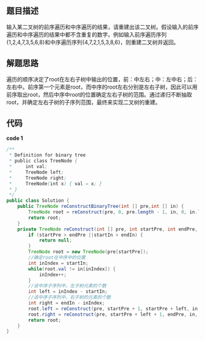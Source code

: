 ## 题目描述

输入某二叉树的前序遍历和中序遍历的结果，请重建出该二叉树。假设输入的前序遍历和中序遍历的结果中都不含重复的数字。例如输入前序遍历序列{1,2,4,7,3,5,6,8}和中序遍历序列{4,7,2,1,5,3,8,6}，则重建二叉树并返回。

## 解题思路

遍历的顺序决定了root在左右子树中输出的位置，前：中左右；中：左中右；后：左右中。前序第一个元素是root，而中序的root左右分别是左右子树，因此可以用前序取出root，然后中序中root的位置确定左右子树的范围。通过递归不断抽取root，并确定左右子树的子序列范围，最终来实现二叉树的重建。

## 代码

**code 1**

```java
/**
 * Definition for binary tree
 * public class TreeNode {
 *     int val;
 *     TreeNode left;
 *     TreeNode right;
 *     TreeNode(int x) { val = x; }
 * }
 */
public class Solution {
    public TreeNode reConstructBinaryTree(int [] pre,int [] in) {
        TreeNode root = reConstruct(pre, 0, pre.length - 1, in, 0, in.length - 1);
        return root;
    }
    private TreeNode reConstruct(int [] pre, int startPre, int endPre, int [] in, int startIn, int endIn) {
        if (startPre > endPre ||startIn > endIn) {
        	return null;
        }
        TreeNode root = new TreeNode(pre[startPre]);
        //确定root在中序中的位置
        int inIndex = startIn;
        while(root.val != in[inIndex]) {
            inIndex++;
        }
        //该中序子序列中，左子树元素的个数
        int left = inIndex - startIn;
        //该中序子序列中，右子树的元素的个数
        int right = endIn - inIndex;
        root.left = reConstruct(pre, startPre + 1, startPre + left, in, startIn, inIndex - 1);
        root.right = reConstruct(pre, startPre + left + 1, endPre, in, inIndex + 1, endIn);
        return root;
    }
}
```

